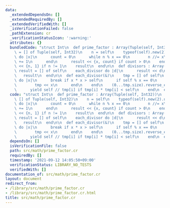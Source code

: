 ```yaml
---
data:
  _extendedDependsOn: []
  _extendedRequiredBy: []
  _extendedVerifiedWith: []
  _isVerificationFailed: false
  _pathExtension: cr
  _verificationStatusIcon: ':warning:'
  attributes: {}
  bundledCode: "struct Int\n  def prime_factor : Array(Tuple(self, Int32))\n    result\
    \ = [] of Tuple(self, Int32)\n    n = self\n    typeof(self).new(2).upto(Math.sqrt(self).ceil)\
    \ do |x|\n      count = 0\n      while n % x == 0\n        n //= x\n        count\
    \ += 1\n      end\n      result << {x, count} if count > 0\n    end\n    result\
    \ << {n, 1} if n != 1\n    result\n  end\n\n  def divisors : Array(self)\n   \
    \ result = [] of self\n    each_divisor do |d|\n      result << d\n    end\n \
    \   result\n  end\n\n  def each_divisor(&)\n    tmp = [] of self\n    typeof(self).new(1).upto(self)\
    \ do |x|\n      break if x * x > self\n      if self % x == 0\n        yield x\n\
    \        tmp << x\n      end\n    end\n    (0...tmp.size).reverse_each do |i|\n\
    \      yield self // tmp[i] if tmp[i] * tmp[i] < self\n    end\n  end\nend\n"
  code: "struct Int\n  def prime_factor : Array(Tuple(self, Int32))\n    result =\
    \ [] of Tuple(self, Int32)\n    n = self\n    typeof(self).new(2).upto(Math.sqrt(self).ceil)\
    \ do |x|\n      count = 0\n      while n % x == 0\n        n //= x\n        count\
    \ += 1\n      end\n      result << {x, count} if count > 0\n    end\n    result\
    \ << {n, 1} if n != 1\n    result\n  end\n\n  def divisors : Array(self)\n   \
    \ result = [] of self\n    each_divisor do |d|\n      result << d\n    end\n \
    \   result\n  end\n\n  def each_divisor(&)\n    tmp = [] of self\n    typeof(self).new(1).upto(self)\
    \ do |x|\n      break if x * x > self\n      if self % x == 0\n        yield x\n\
    \        tmp << x\n      end\n    end\n    (0...tmp.size).reverse_each do |i|\n\
    \      yield self // tmp[i] if tmp[i] * tmp[i] < self\n    end\n  end\nend\n"
  dependsOn: []
  isVerificationFile: false
  path: src/math/prime_factor.cr
  requiredBy: []
  timestamp: '2021-09-12 14:05:50+09:00'
  verificationStatus: LIBRARY_NO_TESTS
  verifiedWith: []
documentation_of: src/math/prime_factor.cr
layout: document
redirect_from:
- /library/src/math/prime_factor.cr
- /library/src/math/prime_factor.cr.html
title: src/math/prime_factor.cr
---
```

